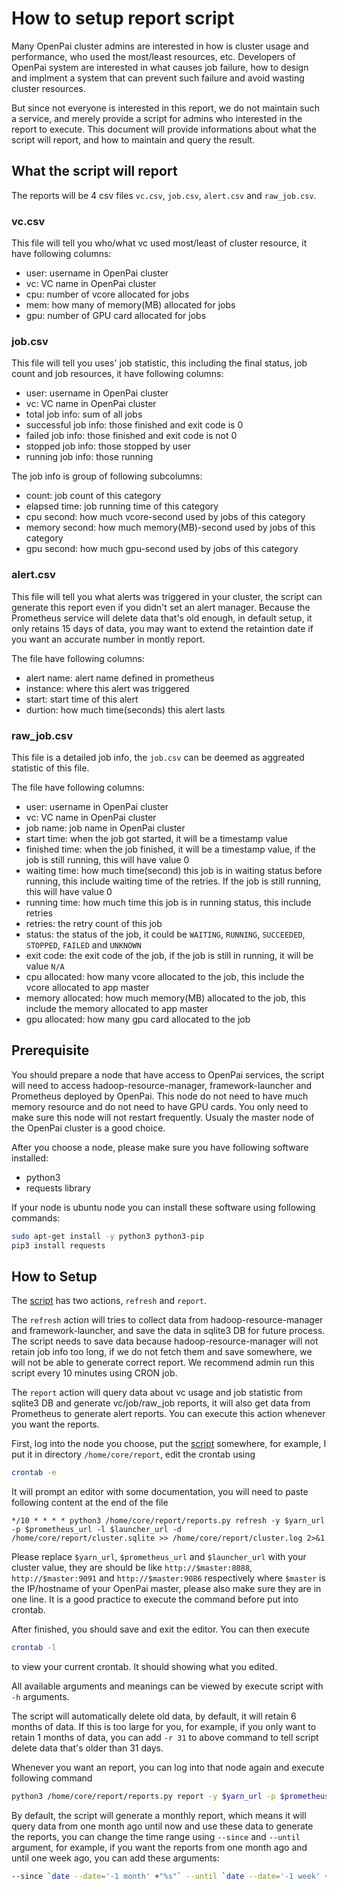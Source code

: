 # How to setup report script

Many OpenPai cluster admins are interested in how is cluster usage and performance, who used the most/least resources, etc. Developers of OpenPai system are interested in what causes job failure, how to design and implment a system that can prevent such failure and avoid wasting cluster resources.

But since not everyone is interested in this report, we do not maintain such a service, and merely provide a script for admins who interested in the report to execute. This document will provide informations about what the script will report, and how to maintain and query the result.

## What the script will report

The reports will be 4 csv files `vc.csv`, `job.csv`, `alert.csv` and `raw_job.csv`.

### vc.csv

This file will tell you who/what vc used most/least of cluster resource, it have following columns:

* user: username in OpenPai cluster
* vc: VC name in OpenPai cluster
* cpu: number of vcore allocated for jobs
* mem: how many of memory(MB) allocated for jobs
* gpu: number of GPU card allocated for jobs

### job.csv

This file will tell you uses' job statistic, this including the final status, job count and job resources, it have following columns:

* user: username in OpenPai cluster
* vc: VC name in OpenPai cluster
* total job info: sum of all jobs
* successful job info: those finished and exit code is 0
* failed job info: those finished and exit code is not 0
* stopped job info: those stopped by user
* running job info: those running

The job info is group of following subcolumns:

* count: job count of this category
* elapsed time: job running time of this category
* cpu second: how much vcore-second used by jobs of this category
* memory second: how much memory(MB)-second used by jobs of this category
* gpu second: how much gpu-second used by jobs of this category

### alert.csv

This file will tell you what alerts was triggered in your cluster, the script can generate this report even if you didn't set an alert manager. Because the Prometheus service will delete data that's old enough, in default setup, it only retains 15 days of data, you may want to extend the retaintion date if you want an accurate number in montly report.

The file have following columns:

* alert name: alert name defined in prometheus
* instance: where this alert was triggered
* start: start time of this alert
* durtion: how much time(seconds) this alert lasts

### raw_job.csv

This file is a detailed job info, the `job.csv` can be deemed as aggreated statistic of this file.

The file have following columns:

* user: username in OpenPai cluster
* vc: VC name in OpenPai cluster
* job name: job name in OpenPai cluster
* start time: when the job got started, it will be a timestamp value
* finished time: when the job finished, it will be a timestamp value, if the job is still running, this will have value 0
* waiting time: how much time(second) this job is in waiting status before running, this include waiting time of the retries. If the job is still running, this will have value 0
* running time: how much time this job is in running status, this include retries
* retries: the retry count of this job
* status: the status of the job, it could be `WAITING`, `RUNNING`, `SUCCEEDED`, `STOPPED`, `FAILED` and `UNKNOWN`
* exit code: the exit code of the job, if the job is still in running, it will be value `N/A`
* cpu allocated: how many vcore allocated to the job, this include the vcore allocated to app master
* memory allocated: how much memory(MB) allocated to the job, this include the memory allocated to app master
* gpu allocated: how many gpu card allocated to the job

## Prerequisite

You should prepare a node that have access to OpenPai services, the script will need to access hadoop-resource-manager, framework-launcher and Prometheus deployed by OpenPai. This node do not need to have much memory resource and do not need to have GPU cards. You only need to make sure this node will not restart frequently. Usualy the master node of the OpenPai cluster is a good choice.

After you choose a node, please make sure you have following software installed:

* python3
* requests library

If your node is ubuntu node you can install these software using following commands:

``` sh
sudo apt-get install -y python3 python3-pip
pip3 install requests
```

## How to Setup

The [script](../../src/tools/reports.py) has two actions, `refresh` and `report`.

The `refresh` action will tries to collect data from hadoop-resource-manager and framework-launcher, and save the data in sqlite3 DB for future process. The script needs to save data because hadoop-resource-manager will not retain job info too long, if we do not fetch them and save somewhere, we will not be able to generate correct report. We recommend admin run this script every 10 minutes using CRON job.

The `report` action will query data about vc usage and job statistic from sqlite3 DB and generate vc/job/raw_job reports, it will also get data from Prometheus to generate alert reports. You can execute this action whenever you want the reports.

First, log into the node you choose, put the [script](../../src/tools/reports.py) somewhere, for example, I put it in directory `/home/core/report`, edit the crontab using

``` sh
crontab -e
```

It will prompt an editor with some documentation, you will need to paste following content at the end of the file

``` crontab
*/10 * * * * python3 /home/core/report/reports.py refresh -y $yarn_url -p $prometheus_url -l $launcher_url -d /home/core/report/cluster.sqlite >> /home/core/report/cluster.log 2>&1
```

Please replace `$yarn_url`, `$prometheus_url` and `$launcher_url` with your cluster value, they are should be like `http://$master:8088`, `http://$master:9091` and `http://$master:9086` respectively where `$master` is the IP/hostname of your OpenPai master, please also make sure they are in one line. It is a good practice to execute the command before put into crontab.

After finished, you should save and exit the editor. You can then execute

``` sh
crontab -l
```

to view your current crontab. It should showing what you edited.

All available arguments and meanings can be viewed by execute script with `-h` arguments.

The script will automatically delete old data, by default, it will retain 6 months of data. If this is too large for you, for example, if you only want to retain 1 months of data, you can add `-r 31` to above command to tell script delete data that's older than 31 days.

Whenever you want an report, you can log into that node again and execute following command

``` sh
python3 /home/core/report/reports.py report -y $yarn_url -p $prometheus_url -l $launcher_url -d /home/core/report/cluster.sqlite
```

By default, the script will generate a monthly report, which means it will query data from one month ago until now and use these data to generate the reports, you can change the time range using `--since` and `--until` argument, for example, if you want the reports from one month ago and until one week ago, you can add these arguments:

``` sh
--since `date --date='-1 month' +"%s"` --until `date --date='-1 week' +"%s"`
```